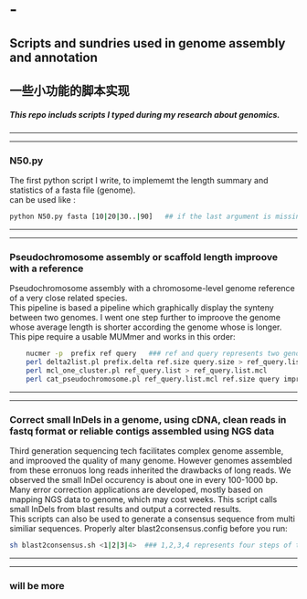 # -
##    Scripts and sundries used in genome assembly and annotation
##    一些小功能的脚本实现
##### This repo includs scripts I typed during my research about genomics.
---------
---------
### N50.py
The first python script I write, to implememt the length summary and statistics of a fasta file (genome).
<br>
can be used like :
```bash
python N50.py fasta [10|20|30..|90]   ## if the last argument is missing, then a whole summary is generated.
```
---------
---------
### Pseudochromosome assembly or scaffold length improove with a reference
Pseudochromosome assembly with a chromosome-level genome reference of a very close related species.<br> 
This pipeline is based a pipeline which graphically display the synteny between two genomes. I went one step further to improove the genome whose average length is shorter according the genome whose is longer.<br>
This pipe require a usable MUMmer and works in this order:
```bash
    nucmer -p  prefix ref query   ### ref and query represents two genome sequnce files, the only two oringal inputs
    perl delta2list.pl prefix.delta ref.size query.size > ref_query.list
    perl mcl_one_cluster.pl ref_query.list > ref_query.list.mcl
    perl cat_pseudochromosome.pl ref_query.list.mcl ref.size query improoved.results
```    
----------
----------
### Correct small InDels in a genome, using cDNA, clean reads in fastq format or reliable contigs assembled using NGS data
Third generation sequencing tech facilitates complex genome assemble, and improoved the quality of many genome.
However genomes assembled from these erronuos long reads inherited the drawbacks of long reads.
We observed the small InDel occurency is about one in every 100-1000 bp.
Many error correction applications are developed, mostly based on mapping NGS data to genome, which may cost weeks.
This script calls small InDels from blast results and output a corrected results.<br>
This scripts can also be used to generate a consensus sequence from multi similiar sequences.
Properly alter blast2consensus.config before you run:
```bash
sh blast2consensus.sh <1|2|3|4>  ### 1,2,3,4 represents four steps of this script
```
---------
---------
### will be more
